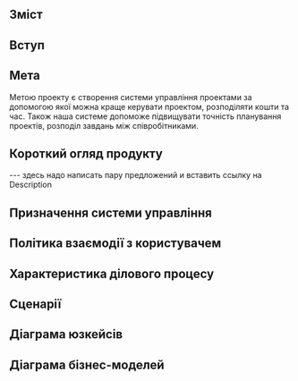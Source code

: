 ## Зміст
## Вступ
## Мета
Метою проекту є створення системи управління проектами за допомогою якої  можна краще керувати проектом, розподіляти кошти та час. Також наша системе допоможе підвищувати точність планування проектів, розподіл завдань між співробітниками.
## Короткий огляд продукту
--- здесь надо написать пару предложений и вставить ссылку на Description
## Призначення системи управління
## Політика взаємодії з користувачем
## Характеристика ділового процесу
## Сценарії
## Діаграма юзкейсів
## Діаграма бізнес-моделей
